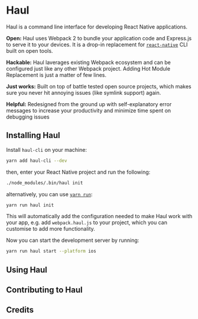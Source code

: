 # Haul

Haul is a command line interface for developing React Native applications.

**Open:** Haul uses Webpack 2 to bundle your application code and Express.js to serve it to your devices. It is a drop-in replacement for [`react-native`](https://github.com/facebook/react-native/tree/master/local-cli) CLI built on open tools.

**Hackable:** Haul laverages existing Webpack ecosystem and can be configured just like any other Webpack project. Adding Hot Module Replacement is just a matter of few lines.

**Just works:** Built on top of battle tested open source projects, which makes sure you never hit annoying issues (like symlink support) again. 

**Helpful:** Redesigned from the ground up with self-explanatory error messages to increase your productivity and minimize time spent on debugging issues

## Installing Haul

Install `haul-cli` on your machine:

```bash
yarn add haul-cli --dev
```

then, enter your React Native project and run the following:

```bash
./node_modules/.bin/haul init
```
alternatively, you can use [`yarn run`](https://yarnpkg.com/en/docs/cli/link):

```bash
yarn run haul init
```

This will automatically add the configuration needed to make Haul work with your app, e.g. add `webpack.haul.js` to your project, which you can customise to add more functionality.

Now you can start the development server by running:

```bash
yarn run haul start --platform ios
```

## Using Haul

## Contributing to Haul

## Credits
